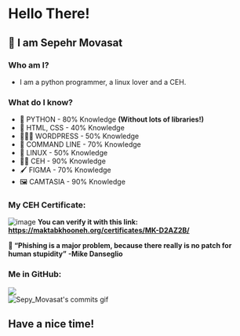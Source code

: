 # Hello There!
## 👋 I am Sepehr Movasat

### Who am I?
* I am a python programmer, a linux lover and a CEH.

### What do I know?
* 🐍 PYTHON - 80% Knowledge **(Without lots of libraries!)**
* 👾 HTML, CSS - 40% Knowledge
* 👨🏼‍💻 WORDPRESS - 50% Knowledge
* 🤖 COMMAND LINE - 70% Knowledge
* 🐧 LINUX - 50% Knowledge
* 🐱‍💻 CEH - 90% Knowledge
* 🖌️ FIGMA - 70% Knowledge
* 🖼️ CAMTASIA - 90% Knowledge

### My CEH Certificate:
![image](https://user-images.githubusercontent.com/81220038/209466739-233bb3d2-5059-41bc-aac9-88e6a1bbcb1e.png)
**You can verify it with this link: https://maktabkhooneh.org/certificates/MK-D2AZ2B/** 


**🤔 “Phishing is a major problem, because there really is no patch for human stupidity”**
**-Mike Danseglio**

### Me in GitHub:
![](https://github-readme-streak-stats.herokuapp.com/?user=SepyMovasat&theme=dracula&hide_border=false)<br/>
![Sepy_Movasat's commits gif](https://user-images.githubusercontent.com/81220038/201395310-cb0ff6c2-cc3a-468e-8c4d-0df53d336692.svg)
## Have a nice time!
